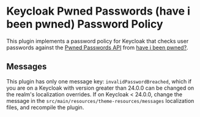 # Keycloak Pwned Passwords (have i been pwned) Password Policy

This plugin implements a password policy for Keycloak that checks user passwords against
the [Pwned Passwords API](https://haveibeenpwned.com/API/v3#PwnedPasswords)
from [have i been pwned?](https://haveibeenpwned.com).

## Messages

This plugin has only one message key: `invalidPasswordBreached`, which if you are on a Keycloak with version greater
than 24.0.0 can be changed on the realm's localization overrides. If on Keycloak < 24.0.0, change the message in
the `src/main/resources/theme-resources/messages` localization files, and recompile the plugin.
